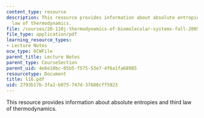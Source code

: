 ```yaml
---
content_type: resource
description: This resource provides information about absolute entropies and third
  law of thermodynamics.
file: /courses/20-110j-thermodynamics-of-biomolecular-systems-fall-2005/2793b17b3fa2b075747d37680cff5923_l16.pdf
file_type: application/pdf
learning_resource_types:
- Lecture Notes
ocw_type: OCWFile
parent_title: Lecture Notes
parent_type: CourseSection
parent_uid: 4e6e18bc-05b5-f575-53e7-4f6a1fa68985
resourcetype: Document
title: l16.pdf
uid: 2793b17b-3fa2-b075-747d-37680cff5923
---
```

This resource provides information about absolute entropies and third law of thermodynamics.

